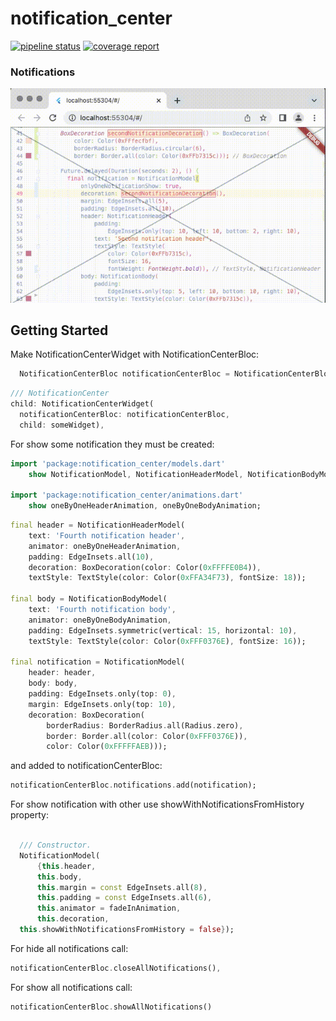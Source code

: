 # notification_center

[![pipeline status](https://gitlab.com/Rasarts/notification_center/badges/master/pipeline.svg)](https://gitlab.com/Rasarts/notification_center/pipelines) [![coverage report](https://gitlab.com/Rasarts/notification_center/badges/master/coverage.svg)](https://gitlab.com/Rasarts/notification_center/commits/master)

### Notifications 
![Notifications preview gif](/preview/preview.gif)

## Getting Started


Make NotificationCenterWidget with NotificationCenterBloc:

```dart
  NotificationCenterBloc notificationCenterBloc = NotificationCenterBloc();
```

```dart
/// NotificationCenter
child: NotificationCenterWidget(
  notificationCenterBloc: notificationCenterBloc,
  child: someWidget),
```

For show some notification they must be created:

```dart
import 'package:notification_center/models.dart'
    show NotificationModel, NotificationHeaderModel, NotificationBodyModel;

import 'package:notification_center/animations.dart'
    show oneByOneHeaderAnimation, oneByOneBodyAnimation;
```

```dart
final header = NotificationHeaderModel(
    text: 'Fourth notification header',
    animator: oneByOneHeaderAnimation,
    padding: EdgeInsets.all(10),
    decoration: BoxDecoration(color: Color(0xFFFFE0B4)),
    textStyle: TextStyle(color: Color(0xFFA34F73), fontSize: 18));

final body = NotificationBodyModel(
    text: 'Fourth notification body',
    animator: oneByOneBodyAnimation,
    padding: EdgeInsets.symmetric(vertical: 15, horizontal: 10),
    textStyle: TextStyle(color: Color(0xFFF0376E), fontSize: 16));

final notification = NotificationModel(
    header: header,
    body: body,
    padding: EdgeInsets.only(top: 0),
    margin: EdgeInsets.only(top: 10),
    decoration: BoxDecoration(
        borderRadius: BorderRadius.all(Radius.zero),
        border: Border.all(color: Color(0xFFF0376E)),
        color: Color(0xFFFFFAEB)));
```

and added to notificationCenterBloc:
``` dart
notificationCenterBloc.notifications.add(notification);
```

For show notification with other use showWithNotificationsFromHistory property:
``` dart

  /// Constructor.
  NotificationModel(
      {this.header,
      this.body,
      this.margin = const EdgeInsets.all(8),
      this.padding = const EdgeInsets.all(6),
      this.animator = fadeInAnimation,
      this.decoration,
  this.showWithNotificationsFromHistory = false});
```


For hide all notifications call:
```dart
notificationCenterBloc.closeAllNotifications(),
```

For show all notifications call:
```dart
notificationCenterBloc.showAllNotifications()
```
